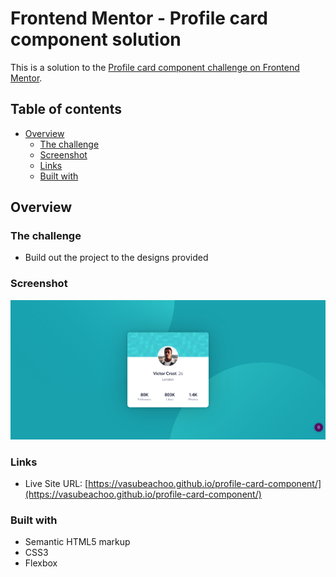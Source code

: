 # Frontend Mentor - Profile card component solution

This is a solution to the [Profile card component challenge on Frontend Mentor](https://www.frontendmentor.io/challenges/profile-card-component-cfArpWshJ).

## Table of contents

- [Overview](#overview)
  - [The challenge](#the-challenge)
  - [Screenshot](#screenshot)
  - [Links](#links)
  - [Built with](#built-with)

## Overview

### The challenge

- Build out the project to the designs provided

### Screenshot

![](./images/screenshot.png)

### Links

- Live Site URL: [https://vasubeachoo.github.io/profile-card-component/](https://vasubeachoo.github.io/profile-card-component/)

### Built with

- Semantic HTML5 markup
- CSS3
- Flexbox